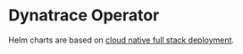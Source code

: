 # Dynatrace Operator

Helm charts are based on [cloud native full stack deployment](https://www.dynatrace.com/support/help/setup-and-configuration/setup-on-k8s/installation/cloud-native-fullstack).
